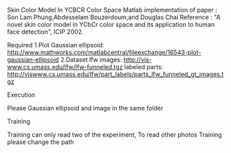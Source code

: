 Skin Color Model In YCBCR Color Space
Matlab implementation of paper : Son Lam Phung,Abdesselam Bouzerdoum,and Douglas Chai
Reference : "A novel skin color model in YCbCr color space and its application to human face detection", ICIP 2002.


Required
1.Plot Gaussian ellipsoid: http://www.mathworks.com/matlabcentral/fileexchange/16543-plot-gaussian-ellipsoid 
2.Dataset 
lfw images: http://vis-www.cs.umass.edu/lfw/lfw-funneled.tgz 
labeled parts: http://viswww.cs.umass.edu/lfw/part_labels/parts_lfw_funneled_gt_images.tgz

Execution

Please  Gaussian ellipsoid and image in the same folder

Training


Training can only read two of the experiment, To read other photos Training please change the path
